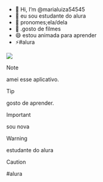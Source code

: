 - 👋 Hi, I’m @marialuiza54545
- 👀 eu sou estudante do alura 
- 🌱 pronomes;ela/dela
- 💞️ .gosto de filmes
- 😄 estou animada para aprender
- ⚡#alura











![](https://media.tenor.com/ZqOOD0RailUAAAAi/feelsrainman-rain.gif)









> [!NOTE]
> amei esse aplicativo.

> [!TIP]
> gosto de aprender.

> [!IMPORTANT]
> sou nova

> [!WARNING]
> estudante do alura

> [!CAUTION]
> #alura
